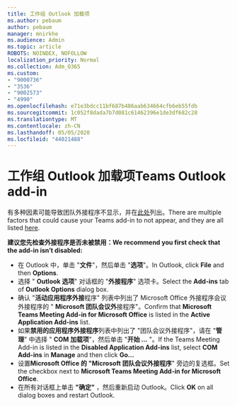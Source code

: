 ```yaml
---
title: 工作组 Outlook 加载项
ms.author: pebaum
author: pebaum
manager: mnirkhe
ms.audience: Admin
ms.topic: article
ROBOTS: NOINDEX, NOFOLLOW
localization_priority: Normal
ms.collection: Adm_O365
ms.custom:
- "9000736"
- "3536"
- "9002573"
- "4990"
ms.openlocfilehash: e71e3bdcc11bf687b486aab634664cfb6eb55fdb
ms.sourcegitcommit: 1c052f8dada7b7d081c61462396e1de3df682c28
ms.translationtype: MT
ms.contentlocale: zh-CN
ms.lasthandoff: 05/05/2020
ms.locfileid: "44021488"
---
```

# <a name="teams-outlook-add-in"></a><span data-ttu-id="4b3aa-102">工作组 Outlook 加载项</span><span class="sxs-lookup"><span data-stu-id="4b3aa-102">Teams Outlook add-in</span></span>

<span data-ttu-id="4b3aa-103">有多种因素可能导致团队外接程序不显示，并在[此处](https://docs.microsoft.com/microsoftteams/teams-add-in-for-outlook#teams-meeting-add-in-in-outlook-for-windows-does-not-show)列出。</span><span class="sxs-lookup"><span data-stu-id="4b3aa-103">There are multiple factors that could cause your Teams add-in to not appear, and they are all listed [here](https://docs.microsoft.com/microsoftteams/teams-add-in-for-outlook#teams-meeting-add-in-in-outlook-for-windows-does-not-show).</span></span>

<span data-ttu-id="4b3aa-104">**建议您先检查外接程序是否未被禁用：**</span><span class="sxs-lookup"><span data-stu-id="4b3aa-104">**We recommend you first check that the add-in isn’t disabled:**</span></span>

- <span data-ttu-id="4b3aa-105">在 Outlook 中，单击 "**文件**"，然后单击 "**选项**"。</span><span class="sxs-lookup"><span data-stu-id="4b3aa-105">In Outlook, click **File** and then **Options**.</span></span>
- <span data-ttu-id="4b3aa-106">选择 " **Outlook 选项**" 对话框的 "**外接程序**" 选项卡。</span><span class="sxs-lookup"><span data-stu-id="4b3aa-106">Select the **Add-ins** tab of **Outlook Options** dialog box.</span></span>
- <span data-ttu-id="4b3aa-107">确认 "**活动应用程序外接**程序" 列表中列出了 Microsoft Office 外接程序会议外接程序的 " **Microsoft 团队会议外**接程序"。</span><span class="sxs-lookup"><span data-stu-id="4b3aa-107">Confirm that **Microsoft Teams Meeting Add-in for Microsoft Office** is listed in the **Active Application Add-ins** list.</span></span>
- <span data-ttu-id="4b3aa-108">如果**禁用的应用程序外接程序**列表中列出了 "团队会议外接程序"，请在 "**管理**" 中选择 " **COM 加载项**"，然后单击 "**开始 ...** "。</span><span class="sxs-lookup"><span data-stu-id="4b3aa-108">If the Teams Meeting Add-in is listed in the **Disabled Application Add-ins** list, select **COM Add-ins** in **Manage** and then click **Go…**</span></span>
- <span data-ttu-id="4b3aa-109">设置**Microsoft Office 的 "Microsoft 团队会议外接程序**" 旁边的复选框。</span><span class="sxs-lookup"><span data-stu-id="4b3aa-109">Set the checkbox next to **Microsoft Teams Meeting Add-in for Microsoft Office**.</span></span>
- <span data-ttu-id="4b3aa-110">在所有对话框上单击 **"确定"** ，然后重新启动 Outlook。</span><span class="sxs-lookup"><span data-stu-id="4b3aa-110">Click **OK** on all dialog boxes and restart Outlook.</span></span>

